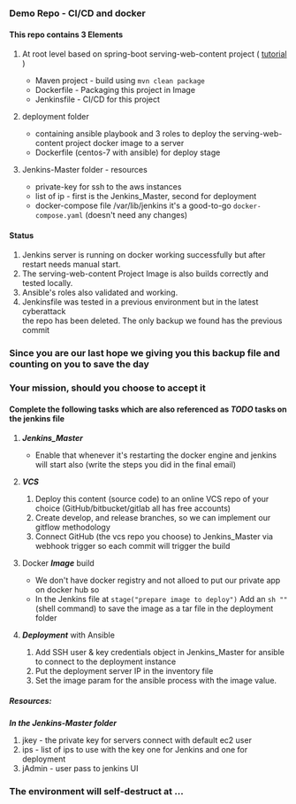 ### Demo Repo - CI/CD and docker



#### This repo contains 3 Elements
1. At root level based on spring-boot serving-web-content project ( [tutorial](https://spring.io/guides/gs/serving-web-content/) ) 
    - Maven project - build using `mvn clean package`
    - Dockerfile - Packaging this project in Image  
    - Jenkinsfile - CI/CD for this project  

2. deployment folder 
   - containing ansible playbook and 3 roles to deploy the serving-web-content 
      project docker image to a server
   - Dockerfile (centos-7 with ansible) for deploy stage 
 
3. Jenkins-Master folder - resources
   - private-key for ssh to the aws instances
   - list of ip - first is the Jenkins_Master, second for deployment
   - docker-compose file /var/lib/jenkins it's a good-to-go `docker-compose.yaml` (doesn't need any changes)
    
#### Status
1. Jenkins server is running on docker working successfully but after restart needs manual start.
2. The serving-web-content Project Image is also builds correctly and tested locally.
3. Ansible's roles also validated and working.
4. Jenkinsfile was tested in a previous environment but in the latest cyberattack  
   the repo has been deleted. The only backup we found has the previous commit 
   
### Since you are our last hope we giving you this backup file and counting on you to save the day

### Your mission, should  you choose to accept it
#### Complete the following tasks which are also referenced as _TODO_ tasks on the jenkins file 
1. ***Jenkins_Master***
   - Enable that whenever it's restarting the docker engine and jenkins will start also
   (write the steps you did in the final email)
   
2. ***VCS***
   1. Deploy this content (source code) to an online VCS repo of your choice (GitHub/bitbucket/gitlab all has free accounts)
   2. Create develop, and release branches, so we can implement our gitflow methodology
   3. Connect GitHub (the vcs repo you choose) to Jenkins_Master via webhook trigger so each commit will trigger the build  

3. Docker ***Image*** build 
   - We don't have docker registry and not alloed to put our private app on docker hub so
   - In the Jenkins file at `stage("prepare image to deploy")` Add an `sh ""` (shell command) to save the image as a tar file in the deployment folder
   
4. ***Deployment*** with Ansible
   1. Add SSH user & key credentials object in Jenkins_Master for ansible to connect to the deployment instance
   2. Put the deployment server IP in the inventory file 
   3. Set the image param for the ansible process with the image value.

##### Resources:
***In the Jenkins-Master folder***
1. jkey - the private key for servers connect with default ec2 user
2. ips - list of ips to use with the key one for Jenkins and one for deployment
3. jAdmin - user pass to jenkins UI

### The environment will self-destruct at ... 
